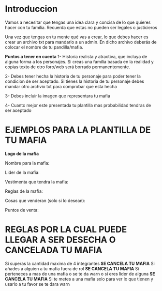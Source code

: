 # Introduccion

Vamos a necesitar que tengas una idea clara y concisa de lo que quieres hacer con tu familia. Recuerda que estas no pueden ser legales o justicieros 

Una vez que tengas en tu mente qué vas a crear, lo que debes hacer es crear un archivo txt para mandarlo a un admin. En dicho archivo deberás de colocar el nombre de tu pandilla/mafia.

**Puntos a tener en cuenta**
1- Historia realista y atractiva, que incluya de alguna forma a los personajes. Si creas una familia basada en la realidad y copias texto de otro foro/web será borrado permanentemente.

2- Debes tener hecha la historia de tu personaje para poder tener la condicion de ser aceptado. Si tienes la historia de tu personaje debes mandar otro archvio txt para comprobar que esta hecha

3- Debes incluir la imagen que representara tu mafia

4- Cuanto mejor este presentada tu plantilla mas probabilidad tendras de ser aceptado

# EJEMPLOS PARA LA PLANTILLA DE TU MAFIA

**Logo de la mafia**

Nombre para la mafia:

Lider de la mafia:

Vestimenta que tendra la mafia:

Reglas de la mafia:

Cosas que venderan (solo si lo desean):

Puntos de venta:



# REGLAS POR LA CUAL PUEDE LLEGAR A SER DESECHA O CANCELADA TU MAFIA
Si superas la cantidad maxima de 4 integrantes **SE CANCELA TU MAFIA**
Si añades a alguien a tu mafia fuera de rol **SE CANCELA TU MAFIA**
Si perteneces a mas de una mafia o se te da warn o si eres lider de alguna **SE CANCELA TU MAFIA**
Si te metes a una mafia solo para ver lo que tienen y usarlo a tu favor se te dara warn
